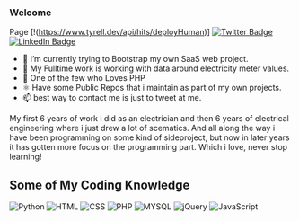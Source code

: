 ### Welcome


Page  [!(https://www.tyrell.dev/api/hits/deployHuman)]
[![Twitter Badge](https://img.shields.io/badge/Twitter-Profile-informational?style=flat&logo=twitter&logoColor=white&color=1CA2F1)](https://twitter.com/deployHuman)
[![LinkedIn Badge](https://img.shields.io/badge/LinkedIn-Profile-informational?style=flat&logo=linkedin&logoColor=white&color=0D76A8)](https://www.linkedin.com/in/gabriel-trosell)

- 🔭 I’m currently trying to Bootstrap my own SaaS web project.
- 💼 My Fulltime work is working with data around electricity meter values.
- 🌱 One of the few who Loves PHP
- ⚛️ Have some Public Repos that i maintain as part of my own projects.
- 📫 best way to contact me is just to tweet at me.

My first 6 years of work i did as an electrician and then 6 years of electrical engineering where i just drew a lot of scematics.
And all along the way i have been programming on some kind of sideproject, but now in later years it has gotten more focus on the programming part.
Which i love, never stop learning! 

## Some of My Coding Knowledge

![Python](https://img.shields.io/badge/Python-3776AB?style=for-the-badge&logo=python&logoColor=white)
![HTML](https://img.shields.io/badge/HTML5-E34F26?style=for-the-badge&logo=html5&logoColor=white)
![CSS](https://img.shields.io/badge/CSS3-1572B6?style=for-the-badge&logo=css3&logoColor=white)
![PHP](https://img.shields.io/badge/PHP-777BB4?style=for-the-badge&logo=php&logoColor=white)
![MYSQL](https://img.shields.io/badge/MySQL-00000F?style=for-the-badge&logo=mysql&logoColor=white)
![jQuery](https://img.shields.io/badge/jQuery-0769AD?style=for-the-badge&logo=jquery&logoColor=white)
![JavaScript](https://img.shields.io/badge/JavaScript-323330?style=for-the-badge&logo=javascript&logoColor=F7DF1E)
